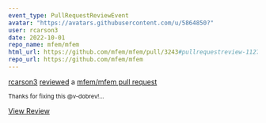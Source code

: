 ```yaml
---
event_type: PullRequestReviewEvent
avatar: "https://avatars.githubusercontent.com/u/5864850?"
user: rcarson3
date: 2022-10-01
repo_name: mfem/mfem
html_url: https://github.com/mfem/mfem/pull/3243#pullrequestreview-1127454975
repo_url: https://github.com/mfem/mfem
---
```


<a href='https://github.com/rcarson3' target='_blank'>rcarson3</a> <a href='https://github.com/mfem/mfem/pull/3243#pullrequestreview-1127454975' target='_blank'>reviewed</a> a <a href='https://github.com/mfem/mfem/pull/3243' target='_blank'>mfem/mfem pull request</a>

<small>Thanks for fixing this @v-dobrev!...</small>

<a href='https://github.com/mfem/mfem/pull/3243#pullrequestreview-1127454975' target='_blank'>View Review</a>